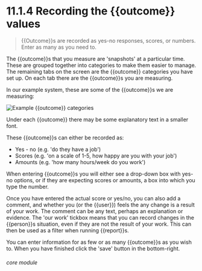 # 11.1.4    Recording the {{outcome}} values

> {{Outcome}}s are recorded as yes-no responses, scores, or numbers. Enter as many as you need to. 

The {{outcome}}s that you measure are 'snapshots' at a particular time. These are grouped together into categories to make them easier to manage. The remaining tabs on the screen are the {{outcome}} categories you have set up. On each tab there are the {{outcome}}s you are measuring.

In our example system, these are some of the {{outcome}}s we are measuring:

![Example {{outcome}} categories]({{imgpath}}544a.png)

Under each {{outcome}} there may be some explanatory text in a smaller font.

These {{outcome}}s can either be recorded as:

  * Yes - no (e.g. 'do they have a job')
  * Scores (e.g. 'on a scale of 1-5, how happy are you with your job')
  * Amounts (e.g. 'how many hours/week do you work')

When entering {{outcome}}s you will either see a drop-down box with yes-no options, or if they are expecting scores or amounts, a box into which you type the number.

Once you have entered the actual score or yes/no, you can also add a comment, and whether you (or the {{user}}) feels the any change is a result of your work. The comment can be any text, perhaps an explanation or evidence. The 'our work' tickbox means that you can record changes in the {{person}}s situation, even if they are not the result of your work. This can then be used as a filter when running {{report}}s.

You can enter information for as few or as many {{outcome}}s as you wish to. When you have finished click the 'save' button in the bottom-right. 

###### core module

